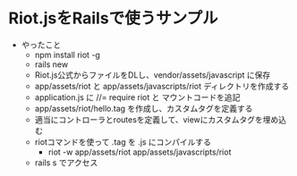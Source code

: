# Riot.jsをRailsで使うサンプル
- やったこと
  - npm install riot -g
  - rails new
  - Riot.js公式からファイルをDLし、vendor/assets/javascript に保存
  - app/assets/riot と app/assets/javascripts/riot ディレクトリを作成する
  - application.js に //= require riot と マウントコードを追記
  - app/assets/riot/hello.tag を作成し、カスタムタグを定義する
  - 適当にコントローラとroutesを定義して、viewにカスタムタグを埋め込む
  - riotコマンドを使って .tag を .js にコンパイルする
    - riot -w app/assets/riot app/assets/javascripts/riot
  - rails s でアクセス

